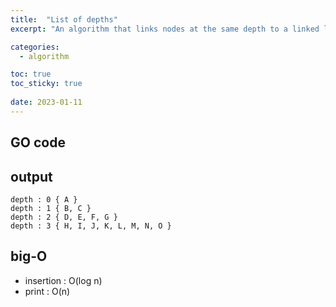 ```yaml
---
title:  "List of depths"
excerpt: "An algorithm that links nodes at the same depth to a linked list when a binary tree is given"

categories:
  - algorithm

toc: true
toc_sticky: true
 
date: 2023-01-11
---
```


## GO code

<script src="https://gist.github.com/jiwonc-dev/24644fa8797e409ef10d6cba185e7d6b.js"></script>

## output
```
depth : 0 { A }
depth : 1 { B, C }
depth : 2 { D, E, F, G }
depth : 3 { H, I, J, K, L, M, N, O }
```

## big-O
- insertion : O(log n)
- print : O(n)   
